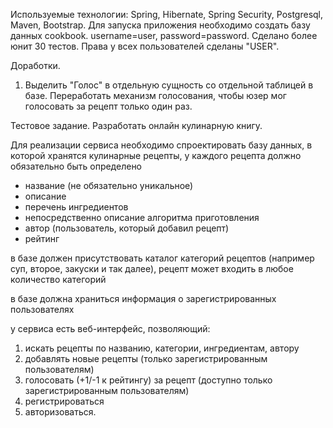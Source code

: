 Используемые технологии: Spring, Hibernate, Spring Security, Postgresql, Maven, Bootstrap.
Для запуска приложения необходимо создать базу данных cookbook. username=user, password=password.
Сделано более юнит 30 тестов.
Права у всех пользователей сделаны "USER".

Доработки.
1. Выделить "Голос" в отдельную сущность со отдельной таблицей в базе. Переработать механизм голосования, чтобы юзер мог голосовать за рецепт только один раз.


Тестовое задание.
Разработать онлайн кулинарную книгу.

Для реализации сервиса необходимо спроектировать базу данных, в которой хранятся кулинарные рецепты,
у каждого рецепта должно обязательно быть определено
* название (не обязательно уникальное)
* описание
* перечень ингредиентов
* непосредственно описание алгоритма приготовления
* автор (пользователь, который добавил рецепт)
* рейтинг

в базе должен присутствовать каталог категорий рецептов (например суп, второе, закуски и так далее),
рецепт может входить в любое количество категорий

в базе должна храниться информация о зарегистрированных пользователях

у сервиса есть веб-интерфейс, позволяющий:
1. искать рецепты по названию, категории, ингредиентам, автору
2. добавлять новые рецепты (только зарегистрированным пользователям)
3. голосовать (+1/-1 к рейтингу) за рецепт (доступно только зарегистрированным пользователям)
4. регистрироваться
5. авторизоваться.
